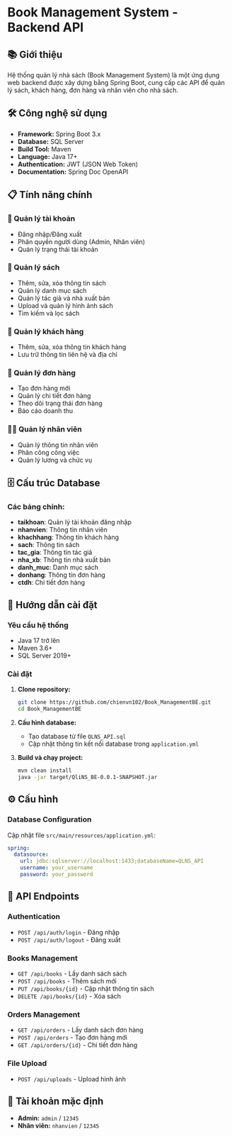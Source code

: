 ﻿# Book Management System - Backend API

## 📚 Giới thiệu
Hệ thống quản lý nhà sách (Book Management System) là một ứng dụng web backend được xây dựng bằng Spring Boot, cung cấp các API để quản lý sách, khách hàng, đơn hàng và nhân viên cho nhà sách.

## 🛠️ Công nghệ sử dụng
- **Framework:** Spring Boot 3.x
- **Database:** SQL Server
- **Build Tool:** Maven
- **Language:** Java 17+
- **Authentication:** JWT (JSON Web Token)
- **Documentation:** Spring Doc OpenAPI

## 📋 Tính năng chính

### 🔐 Quản lý tài khoản
- Đăng nhập/Đăng xuất
- Phân quyền người dùng (Admin, Nhân viên)
- Quản lý trạng thái tài khoản

### 📖 Quản lý sách
- Thêm, sửa, xóa thông tin sách
- Quản lý danh mục sách
- Quản lý tác giả và nhà xuất bản
- Upload và quản lý hình ảnh sách
- Tìm kiếm và lọc sách

### 👥 Quản lý khách hàng
- Thêm, sửa, xóa thông tin khách hàng
- Lưu trữ thông tin liên hệ và địa chỉ

### 🛒 Quản lý đơn hàng
- Tạo đơn hàng mới
- Quản lý chi tiết đơn hàng
- Theo dõi trạng thái đơn hàng
- Báo cáo doanh thu

### 👨‍💼 Quản lý nhân viên
- Quản lý thông tin nhân viên
- Phân công công việc
- Quản lý lương và chức vụ

## 🗄️ Cấu trúc Database

### Các bảng chính:
- **taikhoan**: Quản lý tài khoản đăng nhập
- **nhanvien**: Thông tin nhân viên  
- **khachhang**: Thông tin khách hàng
- **sach**: Thông tin sách
- **tac_gia**: Thông tin tác giả
- **nha_xb**: Thông tin nhà xuất bản
- **danh_muc**: Danh mục sách
- **donhang**: Thông tin đơn hàng
- **ctdh**: Chi tiết đơn hàng

## 🚀 Hướng dẫn cài đặt

### Yêu cầu hệ thống
- Java 17 trở lên
- Maven 3.6+
- SQL Server 2019+

### Cài đặt
1. **Clone repository:**
   ```bash
   git clone https://github.com/chienvn102/Book_ManagementBE.git
   cd Book_ManagementBE
   ```

2. **Cấu hình database:**
   - Tạo database từ file `QLNS_API.sql` 
   - Cập nhật thông tin kết nối database trong `application.yml`

3. **Build và chạy project:**
   ```bash
   mvn clean install
   java -jar target/QliNS_BE-0.0.1-SNAPSHOT.jar
   ```

## ⚙️ Cấu hình

### Database Configuration
Cập nhật file `src/main/resources/application.yml`:
```yaml
spring:
  datasource:
    url: jdbc:sqlserver://localhost:1433;databaseName=QLNS_API
    username: your_username
    password: your_password
```

## 📡 API Endpoints

### Authentication
- `POST /api/auth/login` - Đăng nhập
- `POST /api/auth/logout` - Đăng xuất

### Books Management
- `GET /api/books` - Lấy danh sách sách
- `POST /api/books` - Thêm sách mới
- `PUT /api/books/{id}` - Cập nhật thông tin sách
- `DELETE /api/books/{id}` - Xóa sách

### Orders Management
- `GET /api/orders` - Lấy danh sách đơn hàng
- `POST /api/orders` - Tạo đơn hàng mới
- `GET /api/orders/{id}` - Chi tiết đơn hàng

### File Upload
- `POST /api/uploads` - Upload hình ảnh

## 👥 Tài khoản mặc định
- **Admin:** `admin` / `12345`
- **Nhân viên:** `nhanvien` / `12345`


